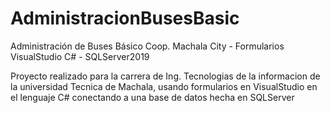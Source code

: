 # AdministracionBusesBasic
Administración de Buses Básico Coop. Machala City - Formularios VisualStudio C# - SQLServer2019

Proyecto realizado para la carrera de Ing. Tecnologias de la informacion de la universidad Tecnica de Machala, usando formularios en VisualStudio en el lenguaje C# conectando a una base de datos hecha en SQLServer
